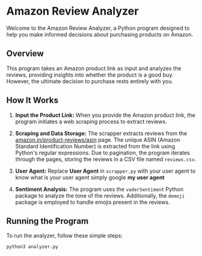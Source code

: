 # Amazon Review Analyzer

Welcome to the Amazon Review Analyzer, a Python program designed to help you make informed decisions about purchasing products on Amazon.

## Overview

This program takes an Amazon product link as input and analyzes the reviews, providing insights into whether the product is a good buy. However, the ultimate decision to purchase rests entirely with you.

## How It Works

1. **Input the Product Link:** When you provide the Amazon product link, the program initiates a web scraping process to extract reviews.

2. **Scraping and Data Storage:** The scrapper extracts reviews from the [amazon.in/product-reviews/asin](amazon.in/product-reviews/asin) page. The unique ASIN (Amazon Standard Identification Number) is extracted from the link using Python's regular expressions. Due to pagination, the program iterates through the pages, storing the reviews in a CSV file named `reviews.csv`.

3. **User Agent:** Replace **User Agent** in  `scrapper.py` with your user agent to know what is your user agent simply google **my user agent**

4. **Sentiment Analysis:** The program uses the `vaderSentiment` Python package to analyze the tone of the reviews. Additionally, the `demoji` package is employed to handle emojis present in the reviews.

## Running the Program

To run the analyzer, follow these simple steps:

```bash
python3 analyzer.py
